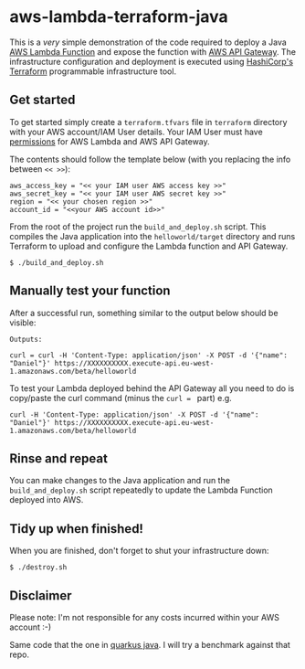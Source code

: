 # aws-lambda-terraform-java

This is a *very* simple demonstration of the code required to deploy a Java
[AWS Lambda Function](https://aws.amazon.com/lambda/) and expose the function
with [AWS API Gateway](https://aws.amazon.com/api-gateway/). The infrastructure
configuration and deployment is executed using [HashiCorp's Terraform](https://www.terraform.io/) programmable infrastructure tool.

## Get started

To get started simply create a ```terraform.tfvars``` file in ```terraform```
directory with your AWS account/IAM User details. Your IAM User must have
[permissions](http://docs.aws.amazon.com/IAM/latest/UserGuide/id_users_create.html)
for AWS Lambda and AWS API Gateway.

The contents should follow the template below (with you replacing the info
  between ```<< >>```):

```
aws_access_key = "<< your IAM user AWS access key >>"
aws_secret_key = "<< your IAM user AWS secret key >>"
region = "<< your chosen region >>"
account_id = "<<your AWS account id>>"

```

From the root of the project run the ```build_and_deploy.sh``` script.
This compiles the Java application into the ```helloworld/target``` directory
and runs Terraform to upload and configure the Lambda function and API Gateway.

```
$ ./build_and_deploy.sh
```

## Manually test your function
After a successful run, something similar to the output below should be visible:

```
Outputs:

curl = curl -H 'Content-Type: application/json' -X POST -d '{"name": "Daniel"}' https://XXXXXXXXXX.execute-api.eu-west-1.amazonaws.com/beta/helloworld
```
To test your Lambda deployed behind the API Gateway all you need to do is
copy/paste the curl command (minus the ```curl = ``` part) e.g.

```
curl -H 'Content-Type: application/json' -X POST -d '{"name": "Daniel"}' https://XXXXXXXXXX.execute-api.eu-west-1.amazonaws.com/beta/helloworld
```

## Rinse and repeat
You can make changes to the Java application and run the ```build_and_deploy.sh```
script repeatedly to update the Lambda Function deployed into AWS.

## Tidy up when finished!
When you are finished, don't forget to shut your infrastructure down:

```
$ ./destroy.sh
```

## Disclaimer
Please note: I'm not responsible for any costs incurred within your AWS account :-)

Same code that the one in [quarkus java](https://github.com/JosemyDuarte/quarkus-terraform-lambda-demo). I will try a benchmark against that repo.